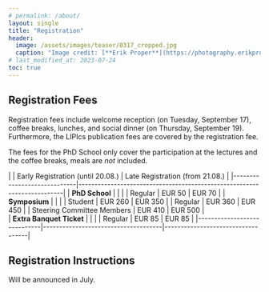 ```yaml
---
# permalink: /about/
layout: single
title: "Registration"
header:
  image: /assets/images/teaser/0317_cropped.jpg
  caption: "Image credit: [**Erik Proper**](https://photography.erikproper.eu/0317)"
# last_modified_at: 2023-07-24
toc: true
---
```


## Registration Fees
Registration fees include welcome reception (on Tuesday, September 17), coffee breaks, lunches, and social dinner (on Thursday, September 19).
Furthermore, the LIPIcs publication fees are covered by the registration fee.

The fees for the PhD School only cover the participation at the lectures and the coffee breaks, meals are *not* included. 

|                             | Early  Registration (until 20.08.)  | Late Registration (from 21.08.)   |
|-----------------------------|-------------------------------------------------------------------------|
| **PhD School**              |                                     |                                   |
| Regular                     | EUR 50                              | EUR 70                            | 
| **Symposium**               |                                     |                                   |
| Student                     | EUR 260                             | EUR 350                           |
| Regular                     | EUR 360                             | EUR 450                           |
| Steering Committee Members  | EUR 410                             | EUR 500                           |   
| **Extra Banquet Ticket**    |                                     |                                   |
| Regular                     | EUR 85                              | EUR 85                            |
|-----------------------------|-------------------------------------|-----------------------------------|

## Registration Instructions
Will be announced in July.

<!--
## Symposium Registration
 
Graph Drawing 2022 registration fee covers:
- Attendance of conference delegates to all sessions of the conference
- Download information for the symposium proceedings
- Symposium materials (onsite participants only)
- Coffee breaks & Welcome party (onsite participants only)
- Access to PhD school

Remark:
- The registration fee EXCLUDES the banquet fee. See [important news](/gd2022/pages/news/) page.

Remark to authors:
- Each paper/poster accepted for the conference must be presented at the conference.

Remark to participants of PhD school
- This year we do not have independent registration fee for PhD school, but participants of PhD school must register to the symposium.


## Registration page:

Please buy tickets for the symposium at the following Web site:
[https://graphdrawing22-symp.peatix.com/](https://graphdrawing22-symp.peatix.com/)


## Registration Fees:

* On-site participant registration fee (Early: August 31 or earlier)
  * Non-student 30,000 yen
  * Student 20,000 yen

* On-site participant registration fee (Late: September 1 or later)
  * Non-student 35,000 yen
  * Student 25,000 yen

* On-line presenter registration fee
  * Non-student 20,000 yen
  * Student 15,000 yen

* On-line audience registration fee
  * Free (but registration required)

* Invitation documents posting fee 3,000 yen
(Please see the [visa page](/gd2022/pages/visa/) describing the necessity of invitation documents for participants from particular countries.)

Remarks:

- On-site registration will be available. Please register via the registration Web page and pay using your credit card. Please remark credit card is only available for registration.

- Any requests (e.g., dietary restrictions) are expected to be described on the "Dietary requests and other message" column of the registration form.
- Invitation letter request is available until August 25. 

## Cancellation Policy:

We will NOT refund the registration fee for cancellations.
If you wish to change your registration from onsite to online due to a change in immigration status, or from online to onsite due to a change in immigration status, please consult with us on a case-by-case basis.

## Certificate for foreign participants:

Every foreign visitor is required to submit a certificate issued by the symposium organizer to the local Japanese embassy. Please see the [visa page](/gd2022/pages/visa) that describes how to request the certificate.

## Invitation documents for participants from specific countries:

In addition to the certificate described above, the Japanese embassy in some countries requires additional documents.  Requests for the documents are only applicable for participants who completed the registration and payment of the registration fee and invitation letter issue fee (additional 3,000 Japanese yen PER PARTICIPANT).  Please see the [visa page](/gd2022/pages/visa) that describes the details.

Contact: Graph Drawing 2022 Organization Committee
gd22-organizer(at)graphdrawing.org -->
